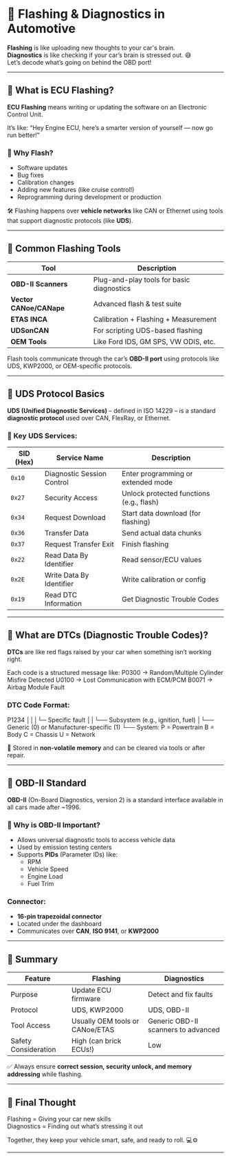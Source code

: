 # 🔧 Flashing & Diagnostics in Automotive

**Flashing** is like uploading new thoughts to your car's brain.  
**Diagnostics** is like checking if your car’s brain is stressed out. 😅  
Let’s decode what’s going on behind the OBD port!

---

## 💾 What is ECU Flashing?

**ECU Flashing** means writing or updating the software on an Electronic Control Unit.

It’s like:
 “Hey Engine ECU, here’s a smarter version of yourself — now go run better!”

### 🧠 Why Flash?
- Software updates
- Bug fixes
- Calibration changes
- Adding new features (like cruise control!)
- Reprogramming during development or production

 🛠️ Flashing happens over **vehicle networks** like CAN or Ethernet using tools that support diagnostic protocols (like **UDS**).

---

## 🧰 Common Flashing Tools

| Tool            | Description                                  |
|-----------------|----------------------------------------------|
| **OBD-II Scanners** | Plug-and-play tools for basic diagnostics |
| **Vector CANoe/CANape** | Advanced flash & test suite         |
| **ETAS INCA**    | Calibration + Flashing + Measurement         |
| **UDSonCAN**     | For scripting UDS-based flashing             |
| **OEM Tools**    | Like Ford IDS, GM SPS, VW ODIS, etc.         |

Flash tools communicate through the car’s **OBD-II port** using protocols like UDS, KWP2000, or OEM-specific protocols.

---

## 📡 UDS Protocol Basics

**UDS (Unified Diagnostic Services)** – defined in ISO 14229 – is a standard **diagnostic protocol** used over CAN, FlexRay, or Ethernet.

### 🧱 Key UDS Services:
| SID (Hex) | Service Name                | Description                              |
|-----------|-----------------------------|------------------------------------------|
| `0x10`    | Diagnostic Session Control  | Enter programming or extended mode       |
| `0x27`    | Security Access             | Unlock protected functions (e.g., flash) |
| `0x34`    | Request Download            | Start data download (for flashing)       |
| `0x36`    | Transfer Data               | Send actual data chunks                  |
| `0x37`    | Request Transfer Exit       | Finish flashing                          |
| `0x22`    | Read Data By Identifier     | Read sensor/ECU values                   |
| `0x2E`    | Write Data By Identifier    | Write calibration or config              |
| `0x19`    | Read DTC Information        | Get Diagnostic Trouble Codes             |

---

## 🚨 What are DTCs (Diagnostic Trouble Codes)?

**DTCs** are like red flags raised by your car when something isn’t working right.

Each code is a structured message like:
P0300 → Random/Multiple Cylinder Misfire Detected
U0100 → Lost Communication with ECM/PCM
B0071 → Airbag Module Fault

### DTC Code Format:
P1234
│││└─ Specific fault
││└── Subsystem (e.g., ignition, fuel)
│└── Generic (0) or Manufacturer-specific (1)
└── System:
P = Powertrain
B = Body
C = Chassis
U = Network

 📍 Stored in **non-volatile memory** and can be cleared via tools or after repair.

---

## 🔌 OBD-II Standard

**OBD-II** (On-Board Diagnostics, version 2) is a standard interface available in all cars made after ~1996.

### 🧰 Why is OBD-II Important?
- Allows universal diagnostic tools to access vehicle data
- Used by emission testing centers
- Supports **PIDs** (Parameter IDs) like:
  - RPM
  - Vehicle Speed
  - Engine Load
  - Fuel Trim

### Connector:
- **16-pin trapezoidal connector**
- Located under the dashboard
- Communicates over **CAN**, **ISO 9141**, or **KWP2000**

---

## 🎯 Summary

| Feature              | Flashing                          | Diagnostics                          |
|----------------------|-----------------------------------|--------------------------------------|
| Purpose              | Update ECU firmware               | Detect and fix faults                |
| Protocol             | UDS, KWP2000                      | UDS, OBD-II                          |
| Tool Access          | Usually OEM tools or CANoe/ETAS   | Generic OBD-II scanners to advanced |
| Safety Consideration | High (can brick ECUs!)            | Low                                  |

 ✅ Always ensure **correct session, security unlock, and memory addressing** while flashing.

---

## 🚗 Final Thought

Flashing = Giving your car new skills  
Diagnostics = Finding out what’s stressing it out

Together, they keep your vehicle smart, safe, and ready to roll. 💻⚙️

---


